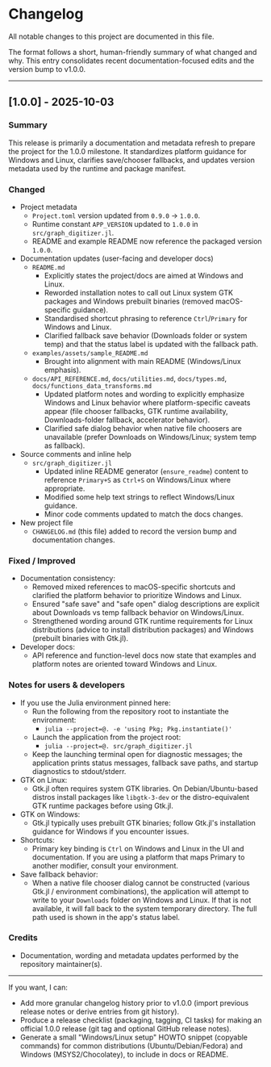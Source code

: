 # Changelog

All notable changes to this project are documented in this file.

The format follows a short, human-friendly summary of what changed and why. This entry consolidates recent documentation-focused edits and the version bump to v1.0.0.

---

## [1.0.0] - 2025-10-03

### Summary
This release is primarily a documentation and metadata refresh to prepare the project for the 1.0.0 milestone. It standardizes platform guidance for Windows and Linux, clarifies save/chooser fallbacks, and updates version metadata used by the runtime and package manifest.

### Changed
- Project metadata
  - `Project.toml` version updated from `0.9.0` → `1.0.0`.
  - Runtime constant `APP_VERSION` updated to `1.0.0` in `src/graph_digitizer.jl`.
  - README and example README now reference the packaged version `1.0.0`.
- Documentation updates (user-facing and developer docs)
  - `README.md`
    - Explicitly states the project/docs are aimed at Windows and Linux.
    - Reworded installation notes to call out Linux system GTK packages and Windows prebuilt binaries (removed macOS-specific guidance).
    - Standardised shortcut phrasing to reference `Ctrl`/`Primary` for Windows and Linux.
    - Clarified fallback save behavior (Downloads folder or system temp) and that the status label is updated with the fallback path.
  - `examples/assets/sample_README.md`
    - Brought into alignment with main README (Windows/Linux emphasis).
  - `docs/API_REFERENCE.md`, `docs/utilities.md`, `docs/types.md`, `docs/functions_data_transforms.md`
    - Updated platform notes and wording to explicitly emphasize Windows and Linux behavior where platform-specific caveats appear (file chooser fallbacks, GTK runtime availability, Downloads-folder fallback, accelerator behavior).
    - Clarified safe dialog behavior when native file choosers are unavailable (prefer Downloads on Windows/Linux; system temp as fallback).
- Source comments and inline help
  - `src/graph_digitizer.jl`
    - Updated inline README generator (`ensure_readme`) content to reference `Primary+S` as `Ctrl+S` on Windows/Linux where appropriate.
    - Modified some help text strings to reflect Windows/Linux guidance.
    - Minor code comments updated to match the docs changes.
- New project file
  - `CHANGELOG.md` (this file) added to record the version bump and documentation changes.

### Fixed / Improved
- Documentation consistency:
  - Removed mixed references to macOS-specific shortcuts and clarified the platform behavior to prioritize Windows and Linux.
  - Ensured "safe save" and "safe open" dialog descriptions are explicit about Downloads vs temp fallback behavior on Windows/Linux.
  - Strengthened wording around GTK runtime requirements for Linux distributions (advice to install distribution packages) and Windows (prebuilt binaries with Gtk.jl).
- Developer docs:
  - API reference and function-level docs now state that examples and platform notes are oriented toward Windows and Linux.

### Notes for users & developers
- If you use the Julia environment pinned here:
  - Run the following from the repository root to instantiate the environment:
    - `julia --project=@. -e 'using Pkg; Pkg.instantiate()'`
  - Launch the application from the project root:
    - `julia --project=@. src/graph_digitizer.jl`
  - Keep the launching terminal open for diagnostic messages; the application prints status messages, fallback save paths, and startup diagnostics to stdout/stderr.
- GTK on Linux:
  - Gtk.jl often requires system GTK libraries. On Debian/Ubuntu-based distros install packages like `libgtk-3-dev` or the distro-equivalent GTK runtime packages before using Gtk.jl.
- GTK on Windows:
  - Gtk.jl typically uses prebuilt GTK binaries; follow Gtk.jl's installation guidance for Windows if you encounter issues.
- Shortcuts:
  - Primary key binding is `Ctrl` on Windows and Linux in the UI and documentation. If you are using a platform that maps Primary to another modifier, consult your environment.
- Save fallback behavior:
  - When a native file chooser dialog cannot be constructed (various Gtk.jl / environment combinations), the application will attempt to write to your `Downloads` folder on Windows and Linux. If that is not available, it will fall back to the system temporary directory. The full path used is shown in the app's status label.

### Credits
- Documentation, wording and metadata updates performed by the repository maintainer(s).

---

If you want, I can:
- Add more granular changelog history prior to v1.0.0 (import previous release notes or derive entries from git history).
- Produce a release checklist (packaging, tagging, CI tasks) for making an official 1.0.0 release (git tag and optional GitHub release notes).
- Generate a small "Windows/Linux setup" HOWTO snippet (copyable commands) for common distributions (Ubuntu/Debian/Fedora) and Windows (MSYS2/Chocolatey), to include in docs or README.
